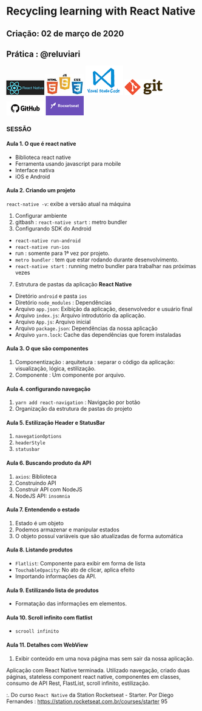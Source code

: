 # Recycling learning with React Native

## Criação: 02 de março de 2020
## Prática : @reluviari

![React Native](/images/logo-react-native.png)
![HTML-CSS-JS](/images/logo-html-css-js.jpeg)
![VSCode](/images/logo-VSCode.png)
![Git](/images/logo-git.png)
![GitHub](/images/logo-github.png) 
![Rocketseat](/images/logo-rocketseat.png)

### SESSÃO

#### Aula 1. O que é react native
- Biblioteca react native
- Ferramenta usando javascript para mobile 
- Interface nativa
- iOS e Android

#### Aula 2. Criando um projeto
`react-native -v`: exibe a versão atual na máquina<br>
1. Configurar ambiente
2. gitbash : `react-native start` : metro bundler
3. Configurando SDK do Android
- `react-native run-android`
- `react-native run-ios`
- run : somente para 1ª vez por projeto.
- `metro bundler` : tem que estar rodando durante desenvolvimento.
- `react-native start` : running metro bundler para trabalhar nas próximas vezes
7. Estrutura de pastas da aplicação **React Native**
- Diretório `android` e pasta `ios`
- Diretório `node_modules` : Dependências
- Arquivo `app.json`: Exibição da aplicação, desenvolvedor e usuário final
- Arquivo `index.js`: Arquivo introdutório da aplicação.
- Arquivo `App.js`: Arquivo inicial
- Arquivo `package.json`: Dependências da nossa aplicação
- Arquivo `yarn.lock`: Cache das dependências que forem instaladas

#### Aula 3. O que são componentes 
1. Componentização : arquitetura : separar o código da aplicação: visualização, lógica, estilização.
2. Componente : Um componente por arquivo.

#### Aula 4. configurando navegação
1. `yarn add react-navigation` : Navigação por botão
2. Organização da estrutura de pastas do projeto

#### Aula 5. Estilização Header e StatusBar
1. `navegationOptions`
2. `headerStyle`
3. `statusbar`

#### Aula 6. Buscando produto da API
1. `axios`: Biblioteca
2. Construíndo API
3. Construir API com NodeJS
4. NodeJS API: `insomnia`

#### Aula 7. Entendendo o estado
1. Estado é um objeto 
2. Podemos armazenar e manipular estados
3. O objeto possuí variáveis que são atualizadas de forma automática

#### Aula 8. Listando produtos
- `Flatlist`: Componente para exibir em forma de lista
- `TouchableOpacity`: No ato de clicar, aplica efeito
- Importando informações da API.

#### Aula 9. Estilizando lista de produtos
- Formatação das informações em elementos.

#### Aula 10. Scroll infinito com flatlist
- `scrooll infinito`

#### Aula 11. Detalhes com WebView
1. Exibir conteúdo em uma nova página mas sem sair da nossa aplicação.

Aplicação com React Native terminada. Utilizado navegação, criado duas páginas, stateless component react native, componentes em classes, consumo de API Rest, FlastList, scroll infinito, estilização. 

:. Do curso `React Native` da Station Rocketseat - Starter.
Por Diego Fernandes : https://station.rocketseat.com.br/courses/starter 95